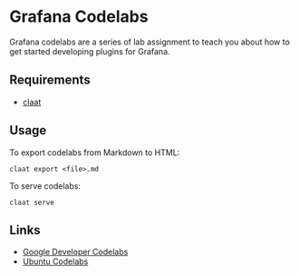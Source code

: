 # Grafana Codelabs

Grafana codelabs are a series of lab assignment to teach you about how to get started developing plugins for Grafana.

## Requirements

- [claat](https://github.com/googlecodelabs/tools)

## Usage

To export codelabs from Markdown to HTML:

``` 
claat export <file>.md
```

To serve codelabs:

``` 
claat serve
```

## Links

- [Google Developer Codelabs](https://codelabs.developers.google.com/)
- [Ubuntu Codelabs](https://tutorials.ubuntu.com/)
